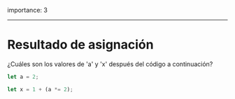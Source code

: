 importance: 3

---

# Resultado de asignación

¿Cuáles son los valores de 'a' y 'x' después del código a continuación?

```js
let a = 2;

let x = 1 + (a *= 2);
```
